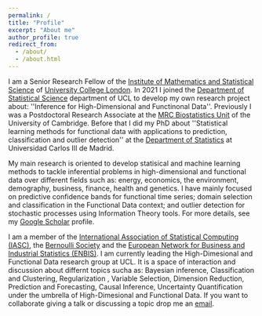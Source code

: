```yaml
---
permalink: /
title: "Profile"
excerpt: "About me"
author_profile: true
redirect_from: 
  - /about/
  - /about.html
---
```


I am a Senior Research Fellow of the [Institute of Mathematics and Statistical Science](https://www.ucl.ac.uk/mathematical-statistical-sciences/) of [University College London](https://www.ucl.ac.uk/). In 2021 I joined the [Department of Statistical Science](https://www.ucl.ac.uk/statistics/) department of UCL to develop my own research project about: ''Inference for High-Dimensional and Functinonal Data''. Previously I was a Postdoctoral Research Associate at the [MRC Biostatistics Unit](https://www.mrc-bsu.cam.ac.uk/) of the University of Cambridge. Before that I did my PhD about ''Statistical learning methods for functional data with applications to prediction, classification and outlier detection'' at the [Department of Statistics](https://www.uc3m.es/ss/Satellite/UC3MInstitucional/en/PortadaMiniSiteA/1371229065435/Department_of_Statistics) at Universidad Carlos III de Madrid.

My main research is oriented to develop statisical and machine learning methods to tackle inferential problems in high-dimensional and functional data over different fields such as: energy, economics, the environment, demography, business, finance, health and genetics. I have mainly focused on predictive confidence bands for functional time series; domain selection and classification in the Functional Data context; and outlier detection for stochastic processes using Information Theory tools. For more details, see my [Google Scholar](https://scholar.google.com/citations?hl=es&user=6IZOUNkAAAAJ) profile.

I am a member of the [International Association of Statistical Computing (IASC)](https://iasc-isi.org/), the [Bernoulli Society](https://www.bernoullisociety.org/) and the [European Network for Business and Industrial Statistics (ENBIS)](https://enbis.org/). I am currently leading the High-Dimesional and Functional Data research group at UCL. It is a space of interaction and discussion about differnt topics sucha as: Bayesian inference, Classification and Clustering, Regularization , Variable Selection, Dimension Reduction, Prediction and Forecasting, Causal Inference, Uncertainty Quantification under the umbrella of High-Dimesional and Functional Data. If you want to collaborate giving a talk or discussing a topic drop me an [email](mailto:n.hernandez@ucl.ac.uk).

<!--the [International Association for Statistical Computing](https://iasc-isi.org/) and-->
